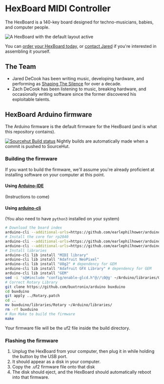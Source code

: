 # HexBoard MIDI Controller

The HexBoard is a 140-key board designed for techno-musicians, babies, and computer people.

![A HexBoard with the default layout active](https://shapingthesilence.com/wp-content/uploads/2023/05/IMG_7850-scaled-e1683770617108.jpeg)

You can [order your HexBoard today](https://shapingthesilence.com/tech/hexboard-midi-controller/),
or [contact Jared](mailto:jared@shapingthesilence.com) if you're interested in assembling it yourself.

## The Team
* Jared DeCook has been writing music, developing hardware, and performing as [Shaping The Silence](https://shapingthesilence.com/) for over a decade.
* Zach DeCook has been listening to music, breaking hardware, and occasionally writing software since the former discovered his exploitable talents.

## HexBoard Arduino firmware

The Arduino firmware is the default firmware for the HexBoard (and is what this repository contains).

[![Sourcehut Build status](https://builds.sr.ht/~earboxer/HexBoard/commits/.svg)](https://builds.sr.ht/~earboxer/HexBoard/commits/?) Nightly builds are automatically made when a commit is pushed to SourceHut.

### Building the firmware

If you want to build the firmware,
we'll assume you're already proficient at installing software on your computer at this point.

#### Using [Arduino-IDE](https://www.arduino.cc/en/software)

(Instructions to come)

#### Using [arduino-cli](https://arduino.github.io/arduino-cli/latest/)

(You also need to have `python3` installed on your system)

```sh
# Download the board index
arduino-cli --additional-urls=https://github.com/earlephilhower/arduino-pico/releases/download/global/package_rp2040_index.json core update-index
# Install the core for rp2040
arduino-cli --additional-urls=https://github.com/earlephilhower/arduino-pico/releases/download/global/package_rp2040_index.json core download rp2040:rp2040
arduino-cli --additional-urls=https://github.com/earlephilhower/arduino-pico/releases/download/global/package_rp2040_index.json core install rp2040:rp2040
# Install libraries
arduino-cli lib install "MIDI library"
arduino-cli lib install "Adafruit NeoPixel"
arduino-cli lib install "U8g2" # dependency for GEM
arduino-cli lib install "Adafruit GFX Library" # dependency for GEM
arduino-cli lib install "GEM"
sed -i 's@#include "config/enable-glcd.h"@//\0@g' ~/Arduino/libraries/GEM/src/config.h # remove dependency from GEM
# Correct Rotary Library
git clone https://github.com/buxtronix/arduino buxduino
cd buxduino
git apply ../Rotary.patch
cd ..
mv buxduino/libraries/Rotary ~/Arduino/libraries/
rm -rf buxduino
# Run Make to build the firmware
make
```
Your firmware file will be the uf2 file inside the build directory.

### Flashing the firmware

1. Unplug the HexBoard from your computer, then plug it in while holding the button by the USB port.
2. It should appear as a disk in your computer.
3. Copy the .uf2 firmware file onto that disk
4. The disk should eject, and the HexBoard should automatically reboot into that firmware.
